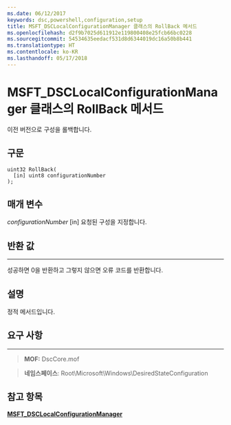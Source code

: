 ```yaml
---
ms.date: 06/12/2017
keywords: dsc,powershell,configuration,setup
title: MSFT_DSCLocalConfigurationManager 클래스의 RollBack 메서드
ms.openlocfilehash: d2f9b7025d611912e119800408e25fcb66bc0228
ms.sourcegitcommit: 54534635eedacf531d8d6344019dc16a50b8b441
ms.translationtype: HT
ms.contentlocale: ko-KR
ms.lasthandoff: 05/17/2018
---
```

# <a name="rollback-method-of-the-msftdsclocalconfigurationmanager-class"></a>MSFT_DSCLocalConfigurationManager 클래스의 RollBack 메서드

이전 버전으로 구성을 롤백합니다.

<a name="syntax"></a>구문
------

```mof
uint32 RollBack(
  [in] uint8 configurationNumber
);
```

<a name="parameters"></a>매개 변수
----------

*configurationNumber* \[in\] 요청된 구성을 지정합니다.

## <a name="return-value"></a>반환 값
------------

성공하면 0을 반환하고 그렇지 않으면 오류 코드를 반환합니다.

## <a name="remarks"></a>설명

정적 메서드입니다.

## <a name="requirements"></a>요구 사항
------------
>**MOF:** DscCore.mof

>**네임스페이스**: Root\Microsoft\Windows\DesiredStateConfiguration


## <a name="see-also"></a>참고 항목


[**MSFT_DSCLocalConfigurationManager**](msft-dsclocalconfigurationmanager.md)
